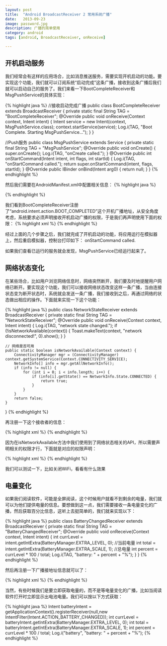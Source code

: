 ```yaml
---
layout: post
title:  "Android BroadcastReceiver 2 常用系统广播"
date:   2013-09-23
image: password.jpg
description: 广播的简单使用
category: android
tags: [android, BroadcastReceiver, onReceive]

---
```


## 开机启动服务
我们经常会有这样的应用场合，比如消息推送服务，需要实现开机启动的功能。要实现这个功能，我们就可以订阅系统“启动完成”这条广播，接收到这条广播后我们就可以启动自己的服务了。我们来看一下BootCompleteReceiver和MsgPushService的具体实现：


{% highlight java %}
//接收启动完成广播
public class BootCompleteReceiver extends BroadcastReceiver {
    private static final String TAG = "BootCompleteReceiver";
    @Override
    public void onReceive(Context context, Intent intent) {
        Intent service = new Intent(context, MsgPushService.class);
        context.startService(service);
        Log.i(TAG, "Boot Complete. Starting MsgPushService...");
    }
}
 
//Push服务
public class MsgPushService extends Service {
    private static final String TAG = "MsgPushService";
    @Override
    public void onCreate() {
        super.onCreate();
        Log.i(TAG, "onCreate called.");
    }
    @Override
    public int onStartCommand(Intent intent, int flags, int startId) {
        Log.i(TAG, "onStartCommand called.");
        return super.onStartCommand(intent, flags, startId);
    }
    @Override
    public IBinder onBind(Intent arg0) {
        return null;
    }
}
{% endhighlight %}

然后我们需要在AndroidManifest.xml中配置相关信息：
{% highlight java %}
<!-- 开机广播接受者 -->
<receiver android:name=".BootCompleteReceiver">
    <intent-filter>
        <!-- 注册开机广播地址-->
        <action android:name="android.intent.action.BOOT_COMPLETED"/>
        <category android:name="android.intent.category.DEFAULT" />
    </intent-filter>
</receiver>
<!-- 消息推送服务 -->
<service android:name=".MsgPushService"/>
{% endhighlight %}

我们看到BootCompleteReceiver注册了“android.intent.action.BOOT_COMPLETED”这个开机广播地址，从安全角度考虑，系统要求必须声明接收开机启动广播的权限，于是我们再声明使用下面的权限：
{% highlight xml %}
<uses-permission android:name="android.permission.RECEIVE_BOOT_COMPLETED" />
{% endhighlight %}


经过上面的几个步骤之后，我们就完成了开机启动的功能，将应用运行在模拟器上，然后重启模拟器，控制台打印如下：
onStartCommand called.

如果我们查看已运行的服务就会发现，MsgPushService已经运行起来了。




## 网络状态变化

在某些场合，比如用户浏览网络信息时，网络突然断开，我们要及时地提醒用户网络已断开。要实现这个功能，我们可以接收网络状态改变这样一条广播，当由连接状态变为断开状态时，系统就会发送一条广播，我们接收到之后，再通过网络的状态做出相应的操作。下面就来实现一下这个功能：


{% highlight java %}
public class NetworkStateReceiver extends BroadcastReceiver {
    private static final String TAG = "NetworkStateReceiver";
    @Override
    public void onReceive(Context context, Intent intent) {
        Log.i(TAG, "network state changed.");
        if (!isNetworkAvailable(context)) {
            Toast.makeText(context, "network disconnected!", 0).show();
        }
    }
 
    // 网络是否可用
    public static boolean isNetworkAvailable(Context context) {
        ConnectivityManager mgr = (ConnectivityManager) context.getSystemService(Context.CONNECTIVITY_SERVICE);
        NetworkInfo[] info = mgr.getAllNetworkInfo();
        if (info != null) {
            for (int i = 0; i < info.length; i++) {
                if (info[i].getState() == NetworkInfo.State.CONNECTED) {
                    return true;
                }
            }
        }
        return false;
    }
}
{% endhighlight %}

再注册一下这个接收者的信息：

{% highlight xml %}
<receiver android:name=".NetworkStateReceiver">
    <intent-filter>
        <action android:name="android.net.conn.CONNECTIVITY_CHANGE"/>
        <category android:name="android.intent.category.DEFAULT" />
    </intent-filter>
</receiver>
{% endhighlight %}

因为在isNetworkAvailable方法中我们使用到了网络状态相关的API，所以需要声明相关的权限才行，下面就是对应的权限声明：

{% highlight xml %}
<uses-permission android:name="android.permission.ACCESS_NETWORK_STATE"/>
{% endhighlight %}

我们可以测试一下，比如关闭WiFi，看看有什么效果

## 电量变化
如果我们阅读软件，可能是全屏阅读，这个时候用户就看不到剩余的电量，我们就可以为他们提供电量的信息。要想做到这一点，我们需要接收一条电量变化的广播，然后获取百分比信息，这听上去挺简单的，我们就来实现以下：

{% highlight java %}
public class BatteryChangedReceiver extends BroadcastReceiver {
    private static final String TAG = "BatteryChangedReceiver";
    @Override
    public void onReceive(Context context, Intent intent) {
        int currLevel = intent.getIntExtra(BatteryManager.EXTRA_LEVEL, 0); //当前电量
        int total = intent.getIntExtra(BatteryManager.EXTRA_SCALE, 1); //总电量
        int percent = currLevel * 100 / total;
        Log.i(TAG, "battery: " + percent + "%");
    }
}
{% endhighlight %}

然后再注册一下广播接地址信息就可以了：



{% highlight xml %}
<receiver android:name=".BatteryChangedReceiver">
    <intent-filter>
        <action android:name="android.intent.action.BATTERY_CHANGED"/>
        <category android:name="android.intent.category.DEFAULT" />
    </intent-filter>
</receiver>
{% endhighlight %}

当然，有些时候我们是要立即获取电量的，而不是等电量变化的广播，比如当阅读软件打开时立即显示出电池电量。我们可以按以下方式获取：

{% highlight java %}
Intent batteryIntent = getApplicationContext().registerReceiver(null,new IntentFilter(Intent.ACTION_BATTERY_CHANGED));
int currLevel = batteryIntent.getIntExtra(BatteryManager.EXTRA_LEVEL, 0);
int total = batteryIntent.getIntExtra(BatteryManager.EXTRA_SCALE, 1);
int percent = currLevel * 100 / total;
Log.i("battery", "battery: " + percent + "%");
{% endhighlight %}
